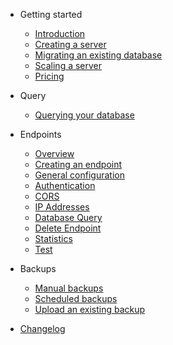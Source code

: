 - Getting started
  - [Introduction](/)
  - [Creating a server](server/create.md)
  - [Migrating an existing database](server/migrate.md)
  - [Scaling a server](server/scale.md)
  - [Pricing](server/pricing.md)

- Query
  - [Querying your database](query/query.md)
  
- Endpoints
  - [Overview](endpoints/overview.md)
  - [Creating an endpoint](endpoints/create.md)
  - [General configuration](general_configuration.md)
  - [Authentication](authentication.md)
  - [CORS](cors.md)
  - [IP Addresses](ip_addresses.md)
  - [Database Query](database_query.md)
  - [Delete Endpoint](delete_endpoint.md)
  - [Statistics](statistics.md)
  - [Test](endpoints/test.md)
  
- Backups
  - [Manual backups](manual.md)
  - [Scheduled backups](scheduled.md)
  - [Upload an existing backup](upload.md)

- [Changelog](changelog.md)
